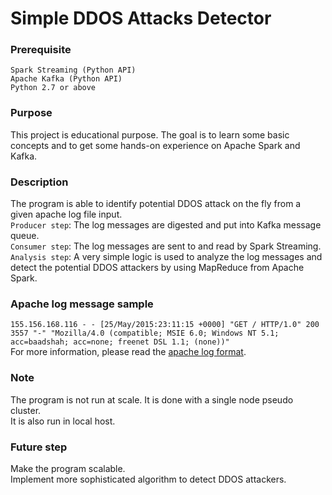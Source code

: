 # Simple DDOS Attacks Detector

### Prerequisite
```Spark Streaming (Python API)```  
```Apache Kafka (Python API)```   
```Python 2.7 or above``` 

### Purpose
This project is educational purpose. The goal is to learn some basic concepts and to get some hands-on experience on Apache Spark and Kafka. 

### Description
The program is able to identify potential DDOS attack on the fly from a given apache log file input.  
```Producer step```: The log messages are digested and put into Kafka message queue.  
```Consumer step```: The log messages are sent to and read by Spark Streaming.  
```Analysis step```: A very simple logic is used to analyze the log messages and detect the potential DDOS attackers by using MapReduce from Apache Spark.

### Apache log message sample 
```155.156.168.116 - - [25/May/2015:23:11:15 +0000] "GET / HTTP/1.0" 200 3557 "-" "Mozilla/4.0 (compatible; MSIE 6.0; Windows NT 5.1; acc=baadshah; acc=none; freenet DSL 1.1; (none))"```  
For more information, please read the [apache log format](https://httpd.apache.org/docs/2.2/logs.html).

### Note 
The program is not run at scale. It is done with a single node pseudo cluster.  
It is also run in local host. 

### Future step
Make the program scalable.  
Implement more sophisticated algorithm to detect DDOS attackers. 
